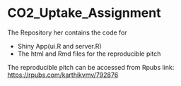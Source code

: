 # CO2_Uptake_Assignment
The Repository her contains the code for
- Shiny App(ui.R and server.R)
- The html and Rmd files for the reproducible pitch

The reproducible pitch can be accessed from Rpubs link:
https://rpubs.com/karthikvmv/792876
